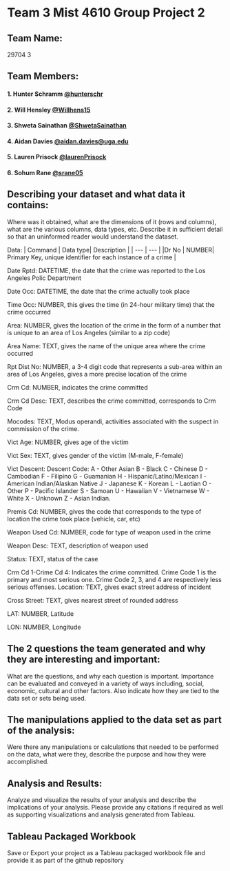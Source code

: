 # Team 3 Mist 4610 Group Project 2 

## Team Name:
29704 3

## Team Members:
#### 1. Hunter Schramm [@hunterschr](https://github.com/hunterschr)
#### 2. Will Hensley  [@Willhens15](https://github.com/willhens15)
#### 3. Shweta Sainathan [@ShwetaSainathan](https://github.com/ShwetaSainathan)
#### 4. Aidan Davies [@aidan.davies@uga.edu](https://github.com/AidanDavies117)
#### 5. Lauren Prisock [@laurenPrisock](https://github.com/laurenPrisock)
#### 6. Sohum Rane [@srane05](https://github.com/srane05)

## Describing your dataset and what data it contains:
Where was it obtained, what are the dimensions of it (rows and columns), what are the various
columns, data types, etc. Describe it in sufficient detail so that an uninformed reader would
understand the dataset.

Data:
| Command | Data type| Description |
| --- | --- |
|Dr No | NUMBER| Primary Key, unique identifier for each instance of a crime |

Date Rptd: DATETIME, the date that the crime was reported to the Los Angeles Polic Department

Date Occ: DATETIME, the date that the crime actually took place

Time Occ: NUMBER, this gives the time (in 24-hour military time) that the crime occurred

Area: NUMBER, gives the location of the crime in the form of a number that is unique to an area of Los Angeles (similar to a zip code)

Area Name: TEXT, gives the name of the unique area where the crime occurred

Rpt Dist No: NUMBER, a 3-4 digit code that represents a sub-area within an area of Los Angeles, gives a more precise location of the crime

Crm Cd: NUMBER, indicates the crime committed

Crm Cd Desc: TEXT, describes the crime committed, corresponds to Crm Code

Mocodes: TEXT, Modus operandi, activities associated with the suspect in commission of the crime.

Vict Age: NUMBER, gives age of the victim

Vict Sex: TEXT, gives gender of the victim (M-male, F-female)

Vict Descent:  Descent Code: A - Other Asian B - Black C - Chinese D - Cambodian F - Filipino G - Guamanian H - Hispanic/Latino/Mexican I - American Indian/Alaskan Native J - Japanese K - Korean L - Laotian O - Other P - Pacific Islander S - Samoan U - Hawaiian V - Vietnamese W - White X - Unknown Z - Asian Indian.

Premis Cd: NUMBER, gives the code that corresponds to the type of location the crime took place (vehicle, car, etc)

Weapon Used Cd: NUMBER, code for type of weapon used in the crime

Weapon Desc: TEXT, description of weapon used

Status: TEXT, status of the case

Crm Cd 1-Crime Cd 4: Indicates the crime committed. Crime Code 1 is the primary and most serious one. Crime Code 2, 3, and 4 are respectively less serious offenses.
Location: TEXT, gives exact street address of incident

Cross Street: TEXT, gives nearest street of rounded address

LAT: NUMBER, Latitude

LON: NUMBER, Longitude



## The 2 questions the team generated and why they are interesting and important:
What are the questions, and why each question is important. Importance can be evaluated and
conveyed in a variety of ways including, social, economic, cultural and other factors. Also
indicate how they are tied to the data set or sets being used.

## The manipulations applied to the data set as part of the analysis:
Were there any manipulations or calculations that needed to be performed on the data, what were
they, describe the purpose and how they were accomplished.

## Analysis and Results:
Analyze and visualize the results of your analysis and describe the implications of your analysis.
Please provide any citations if required as well as supporting visualizations and analysis
generated from Tableau.

## Tableau Packaged Workbook
Save or Export your project as a Tableau packaged workbook file and provide it as part of the
github repository
